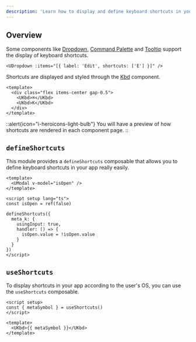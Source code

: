 ```yaml
---
description: 'Learn how to display and define keyboard shortcuts in your app.'
---
```


## Overview

Some components like [Dropdown](/elements/dropdown), [Command Palette](/navigation/command-palette) and [Tooltip](/overlays/tooltip) support the display of keyboard shortcuts.

```vue
<UDropdown :items="[{ label: 'Edit', shortcuts: ['E'] }]" />
```

Shortcuts are displayed and styled through the [Kbd](/elements/kbd) component.

```vue
<template>
  <div class="flex items-center gap-0.5">
    <UKbd>⌘</UKbd>
    <UKbd>K</UKbd>
  </div>
</template>
```

::alert{icon="i-heroicons-light-bulb"}
You will have a preview of how shortcuts are rendered in each component page.
::

## `defineShortcuts`

This module provides a `defineShortcuts` composable that allows you to define keyboard shortcuts in your app really easily.

```vue
<template>
  <UModal v-model="isOpen" />
</template>

<script setup lang="ts">
const isOpen = ref(false)

defineShortcuts({
  meta_k: {
    usingInput: true,
    handler: () => {
      isOpen.value = !isOpen.value
    }
  }
})
</script>
```

## `useShortcuts`

To display shortcuts in your app according to the user's OS, you can use the `useShortcuts` composable.

```vue
<script setup>
const { metaSymbol } = useShortcuts()
</script>

<template>
  <UKbd>{{ metaSymbol }}</UKbd>
</template>
```
